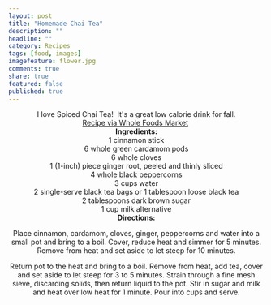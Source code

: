```yaml
---
layout: post
title: "Homemade Chai Tea"
description: ""
headline: ""
category: Recipes
tags: [food, images]
imagefeature: flower.jpg
comments: true
share: true
featured: false
published: true
---
```


<div>
<div id="block-views-monster-nav-top" style="text-align: center;">I love Spiced Chai Tea!  It's a great low calorie drink for fall.</div>
<center><a href="http://www.wholefoodsmarket.com/recipes/272">Recipe via Whole Foods Market</a> </center>
</div>
<center><img class="aligncenter" src="http://i1208.photobucket.com/albums/cc370/apegg23/P1000966_zps3eb86e39.jpg" alt="" /></center>
<center> <strong>Ingredients: </strong></center>

<div>
<div id="block-system-main">
<div id="node-12810">
<div style="text-align: center;"><span style="text-align: center;">1 cinnamon stick</span></div>
<div style="text-align: center;"><span style="text-align: center;">6 whole green cardamom pods</span></div>
<div style="text-align: center;"><span style="text-align: center;">6 whole cloves</span></div>
<div style="text-align: center;"><span style="text-align: center;">1 (1-inch) piece ginger root, peeled and thinly sliced</span></div>
<div style="text-align: center;"><span style="text-align: center;">4 whole black peppercorns</span></div>
<div style="text-align: center;"><span style="text-align: center;">3 cups water</span></div>
<div style="text-align: center;"><span style="text-align: center;">2 single-serve black tea bags or 1 tablespoon loose black tea</span></div>
<div style="text-align: center;"><span style="text-align: center;">2 tablespoons dark brown sugar</span></div>
<div style="text-align: center;"><span style="text-align: center;">1 cup milk alternative</span></div>
<div style="text-align: center;"></div>
<div>
<div style="text-align: center;"><strong>Directions:</strong></div>
<div style="text-align: center;"></div>
<div>
<p style="text-align: center;">Place cinnamon, cardamom, cloves, ginger, peppercorns and water into a small pot and bring to a boil. Cover, reduce heat and simmer for 5 minutes. Remove from heat and set aside to let steep for 10 minutes.</p>
<p style="text-align: center;">Return pot to the heat and bring to a boil. Remove from heat, add tea, cover and set aside to let steep for 3 to 5 minutes. Strain through a fine mesh sieve, discarding solids, then return liquid to the pot. Stir in sugar and milk and heat over low heat for 1 minute. Pour into cups and serve.</p>
<p style="text-align: center;"></p>

</div>
</div>
</div>
</div>
</div>